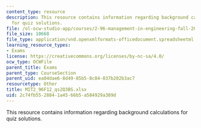 ```yaml
---
content_type: resource
description: This resource contains information regarding background calculations
  for quiz solutions.
file: /ol-ocw-studio-app/courses/2-96-management-in-engineering-fall-2012/2c74fb5528841a4566b5a584929a389d_MIT2_96F12_qs2Q3BS.xlsx
file_size: 10668
file_type: application/vnd.openxmlformats-officedocument.spreadsheetml.sheet
learning_resource_types:
- Exams
license: https://creativecommons.org/licenses/by-nc-sa/4.0/
ocw_type: OCWFile
parent_title: Exams
parent_type: CourseSection
parent_uid: ea04dae6-8d49-85b5-8c84-037b202b3ac7
resourcetype: Other
title: MIT2_96F12_qs2Q3BS.xlsx
uid: 2c74fb55-2884-1a45-66b5-a584929a389d
---
```

This resource contains information regarding background calculations for quiz solutions.
